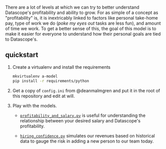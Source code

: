 There are a lot of levels at which we can try to better understand Datascope's
profitability and ability to grow. For as simple of a concept as
"profitability" is, it is inextricably linked to factors like personal
take-home pay, type of work we do (*poke my eyes out* tasks are less fun), and
amount of time we work. To get a better sense of this, the goal of this model
is to make it easier for everyone to understand how their personal goals are
tied to Datascope's.

## quickstart

1. Create a virtualenv and install the requirements
   ```sh
   mkvirtualenv a-model
   pip install -r requirements/python
   ```

2. Get a copy of `config.ini` from @deanmalmgren and put it in the root of this
   repository and edit at will.

3. Play with the models.

    * [`profitability_and_salary.py`](blob/master/src/profitability_and_salary.py)
      is useful for understanding the relationship between your desired salary
      and Datascope's profitability.

    * [`hiring_confidence.py`](blob/master/src/profitability_and_salary.py)
      simulates our revenues based on historical data to gauge the risk in
      adding a new person to our team today.
